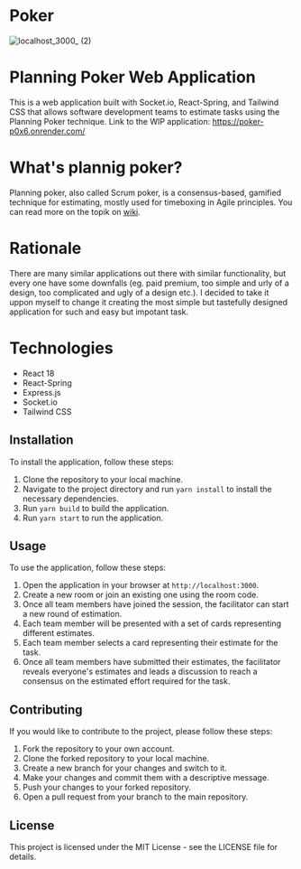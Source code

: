 # Poker

![localhost_3000_ (2)](https://user-images.githubusercontent.com/33729448/227790128-51b170a2-5f13-4de0-a51c-80470d310ed2.png)

# Planning Poker Web Application

This is a web application built with Socket.io, React-Spring, and Tailwind CSS that allows software development teams to estimate tasks using the Planning Poker technique.
Link to the WIP application: https://poker-p0x6.onrender.com/

# What's plannig poker?
Planning poker, also called Scrum poker, is a consensus-based, gamified technique for estimating, mostly used for timeboxing in Agile principles. You can read more on the topik on [wiki](https://en.wikipedia.org/wiki/Planning_poker).

# Rationale
There are many similar applications out there with similar functionality, but every one have some downfalls (eg. paid premium, too simple and urly of a design, too complicated and ugly of a design etc.). I decided to take it uppon myself to change it creating the most simple but tastefully designed application for such and easy but impotant task. 

# Technologies
- React 18
- React-Spring
- Express.js
- Socket.io
- Tailwind CSS

## Installation

To install the application, follow these steps:

1. Clone the repository to your local machine.
2. Navigate to the project directory and run `yarn install` to install the necessary dependencies.
3. Run `yarn build` to build the application.
4. Run `yarn start` to run the application.

## Usage

To use the application, follow these steps:

1. Open the application in your browser at `http://localhost:3000`.
2. Create a new room or join an existing one using the room code.
3. Once all team members have joined the session, the facilitator can start a new round of estimation.
4. Each team member will be presented with a set of cards representing different estimates.
5. Each team member selects a card representing their estimate for the task.
6. Once all team members have submitted their estimates, the facilitator reveals everyone's estimates and leads a discussion to reach a consensus on the estimated effort required for the task.

## Contributing

If you would like to contribute to the project, please follow these steps:

1. Fork the repository to your own account.
2. Clone the forked repository to your local machine.
3. Create a new branch for your changes and switch to it.
4. Make your changes and commit them with a descriptive message.
5. Push your changes to your forked repository.
6. Open a pull request from your branch to the main repository.

## License

This project is licensed under the MIT License - see the LICENSE file for details.
